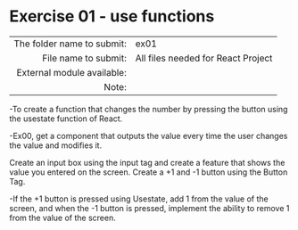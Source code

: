 # Exercise 01 - use functions

|||
|-------------------: |--------------- |
|The folder name to submit: |ex01 |
|File name to submit: | All files needed for React Project |
|External module available: ||
|Note: ||

-To create a function that changes the number by pressing the button using the usestate function of React.

-Ex00, get a component that outputs the value every time the user changes the value and modifies it.

Create an input box using the input tag and create a feature that shows the value you entered on the screen.
Create a +1 and -1 button using the Button Tag.

-If the +1 button is pressed using Usestate, add 1 from the value of the screen, and when the -1 button is pressed, implement the ability to remove 1 from the value of the screen.
